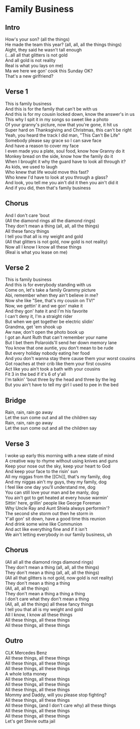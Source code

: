 # Family Business

## Intro

How's your son? (all the things)  
He made the team this year? (all, all, all the things things)  
Aight, they said he wasn't tall enough  
(…all all that glitters is not gold  
And all gold is not reality  
Real is what you lays on me)  
Ma we here we gon' cook this Sunday OK?  
That's a new girlfriend?  

## Verse 1

This is family business  
And this is for the family that can't be with us  
And this is for my cousin locked down, know the answer's in us  
This why I spit it in my songs so sweet like a photo  
Of your granny's picture, now that you're gone, it hit us  
Super hard on Thanksgiving and Christmas, this can't be right  
Yeah, you heard the track I did man, "This Can't Be Life"  
Somebody please say grace so I can save face  
And have a reason to cover my face  
I even made you a plate, soul food, know how Granny do it  
Monkey bread on the side, know how the family do it  
When I brought it why the guard have to look all through it?  
As kids, we used to laugh  
Who knew that life would move this fast?  
Who knew I'd have to look at you through a glass?  
And look, you tell me you ain't did it then you ain't did it  
And if you did, then that's family business  

## Chorus

And I don't care 'bout  
(All the diamond rings all the diamond rings)  
They don't mean a thing (all, all, all the things)  
All these fancy things  
I tell you that all is my weight and gold  
(All that glitters is not gold, now gold is not reality)  
Now all I know I know all these things  
(Real is what you lease on me)  

## Verse 2

This is family business  
And this is for everybody standing with us  
Come on, let's take a family Grammy picture  
Abi, remember when they ain't believe in me?  
Now she like "See, that's my cousin on TV!"  
Now, we gettin' it and we gon' make it  
And they gon' hate it and I'm his favorite  
I can't deny it, I'm a straight rider  
But when we get together be electric slidin'  
Grandma, get 'em shook up  
Aw naw, don't open the photo book up  
I got an Aunt Ruth that can't remember your name  
But I bet them Polaroids'll send her down memory lane  
You know that one auntie, you don't mean to be rude  
But every holiday nobody eating her food  
And you don't wanna stay there cause them your worst cousins  
Got roaches at their crib like them your first cousins  
Act like you ain't took a bath with your cousins  
Fit 3 in the bed if it's 6 of y'all  
I'm talkin' 'bout three by the head and three by the leg  
But you ain't have to tell my girl I used to pee in the bed  

## Bridge

Rain, rain, rain go away  
Let the sun come out and all the children say  
Rain, rain, rain go away  
Let the sun come out and all the children say  

## Verse 3

I woke up early this morning with a new state of mind  
A creative way to rhyme without using knives and guns  
Keep your nose out the sky, keep your heart to God  
And keep your face to the risin' sun  
All my niggas from the [[Chi]], that's my family, dog  
And my niggas ain't my guys, they my family, dog  
I feel like one day you'll understand me, dog  
You can still love your man and be manly, dog  
You ain't got to get heated at every house warmin'  
Sittin' here, grillin' people like George Foreman  
Why Uncle Ray and Aunt Shiela always performin'?  
The second she storm out then he storm in  
Y'all gon' sit down, have a good time this reunion  
And drink some wine like Communion  
And act like everything fine and if it isn't  
We ain't letting everybody in our family business, uh  

## Chorus

(All all all the diamond rings diamond rings)  
They don't mean a thing (all, all, all the things)  
They don't mean a thing (all, all, all the things)  
(All all that glitters is not gold, now gold is not reality)  
They don't mean a thing a thing  
(All, all, all the things)  
They don't mean a thing a thing a thing  
I don't care what they don't mean a thing  
(All, all, all the things) all these fancy things  
I tell you that all is my weight and gold  
All I know, I know all these things  
All these things, all these things  
All these things, all these things  

## Outro

CLK Mercedes Benz  
All these things, all these things  
All these things, all these things  
All these things, all these things  
A whole lotta money  
All these things, all these things  
All these things, all these things  
All these things, all these things  
Mommy and Daddy, will you please stop fighting?  
All these things, all these things  
All these things, (and I don't care why) all these things  
All these things, all these things  
All these things, all these things  
Let's get Stevie outta jail
